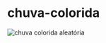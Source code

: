 # chuva-colorida
![chuva colorida aleatória ](https://github.com/Saraiva97/chuva-colorida/assets/93497276/e2843343-1e1a-4280-bd71-351fcceb0f47)
